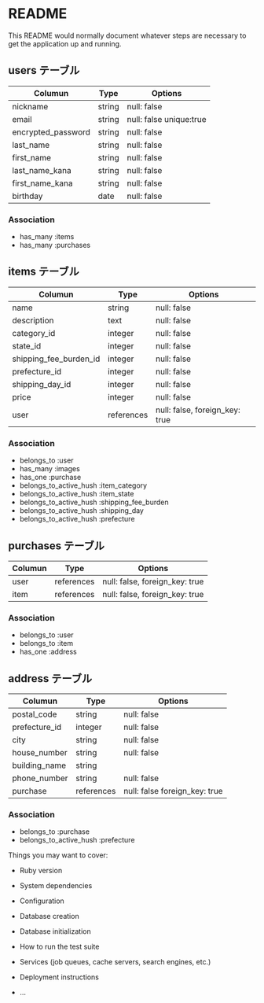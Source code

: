 # README

This README would normally document whatever steps are necessary to get the
application up and running.

## users テーブル

| Columun            | Type    | Options                 |
| ------------------ | ------- | ----------------------- |
| nickname           | string  | null: false             |
| email              | string  | null: false unique:true |
| encrypted_password | string  | null: false             |
| last_name          | string  | null: false             |
| first_name         | string  | null: false             |
| last_name_kana     | string  | null: false             |
| first_name_kana    | string  | null: false             |
| birthday           | date    | null: false             |

### Association

- has_many :items
- has_many :purchases

##  items テーブル

| Columun                | Type       | Options                        |
| ---------------------- | ---------- | ------------------------------ |
| name                   | string     | null: false                    |
| description            | text       | null: false                    |
| category_id            | integer    | null: false                    |
| state_id               | integer    | null: false                    |
| shipping_fee_burden_id | integer    | null: false                    |
| prefecture_id          | integer    | null: false                    |
| shipping_day_id        | integer    | null: false                    |
| price                  | integer    | null: false                    |
| user                   | references | null: false, foreign_key: true |

### Association

- belongs_to :user
- has_many :images
- has_one :purchase
- belongs_to_active_hush :item_category
- belongs_to_active_hush :item_state
- belongs_to_active_hush :shipping_fee_burden
- belongs_to_active_hush :shipping_day
- belongs_to_active_hush :prefecture

## purchases テーブル

| Columun | Type       | Options                        |
| ------- | ---------- | ------------------------------ |
| user    | references | null: false, foreign_key: true |
| item    | references | null: false, foreign_key: true |

### Association

- belongs_to :user
- belongs_to :item
- has_one :address

## address テーブル

| Columun       | Type       | Options                       |
| ------------- | ---------- | ----------------------------- |
| postal_code   | string     | null: false                   |
| prefecture_id | integer    | null: false                   |
| city          | string     | null: false                   |
| house_number  | string     | null: false                   |
| building_name | string     |                               |
| phone_number  | string     | null: false                   |
| purchase      | references | null: false foreign_key: true |

### Association

- belongs_to :purchase
- belongs_to_active_hush :prefecture


Things you may want to cover:

* Ruby version

* System dependencies

* Configuration

* Database creation

* Database initialization

* How to run the test suite

* Services (job queues, cache servers, search engines, etc.)

* Deployment instructions

* ...
